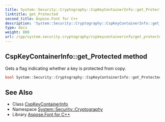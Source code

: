 ```yaml
---
title: System::Security::Cryptography::CspKeyContainerInfo::get_Protected method
linktitle: get_Protected
second_title: Aspose.Font for C++
description: 'System::Security::Cryptography::CspKeyContainerInfo::get_Protected method. Gets a flag indicating whether a key is protected from copy in C++.'
type: docs
weight: 800
url: /cpp/system.security.cryptography/cspkeycontainerinfo/get_protected/
---
```

## CspKeyContainerInfo::get_Protected method


Gets a flag indicating whether a key is protected from copy.

```cpp
bool System::Security::Cryptography::CspKeyContainerInfo::get_Protected() const
```

## See Also

* Class [CspKeyContainerInfo](../)
* Namespace [System::Security::Cryptography](../../)
* Library [Aspose.Font for C++](../../../)
